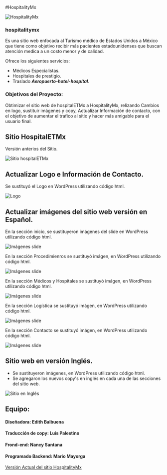 #HospitalityMx


![HospitalityMx](http://hospitalitymx.com/wp-content/themes/hospital/views/images/logo.png)

### hospitalitymx

Es una sitio web enfocada al Turismo médico de Estados Unidos a México que tiene como objetivo recibir más pacientes estadounidenses que buscan atención medica a un costo menor y de calidad.

Ofrece los siguientes servicios:
* Médicos Especialistas.
* Hospitales de prestigio.
* Traslado <strong>*Aeropuerto-hotel-hospital*</strong>.


### Objetivos del Proyecto:

Obtimizar el sitio web de hospitalETMx a HospitalityMx, relizando Cambios en logo, sustituir imágenes y copy, Actualizar Información de contacto, con el objetivo de aumentar el trafico al sitio y hacer más amigable para el usuario final.


## Sitio HospitalETMx

Versión anterios del Sitio.

![Sitio hospitalETMx](assets/images/HospitalETMx.png)

## Actualizar Logo e Información de Contacto.  

Se sustituyó el Logo en WordPress utilizando código html.

![Logo](assets/images/Logo.png)

## Actualizar imágenes del sitio web versión en Español.  

En la sección inicio, se sustituyeron imágenes del slide en WordPress utilizando código html.

![Imágenes slide](assets/images/slide.png)

En la sección Procedimienros se sustituyó imágen, en WordPress utilizando código html.

![Imágenes slide](assets/images/procedimientos.png)

En la sección Médicos y Hospitales se sustituyó imágen, en WordPress utilizando código html.

![Imágenes slide](assets/images/médicos.png)

En la sección Logística se sustituyó imágen, en WordPress utilizando código html.

![Imágenes slide](assets/images/logística.png)

En la sección Contacto se sustituyó imágen, en WordPress utilizando código html.

![Imágenes slide](assets/images/contacto.png)

## Sitio web en versión Inglés.


* Se sustituyeron imágenes, en WordPress utilizando código html.
* Se agregaron los nuevos copy's en inglés en cada una de las secciones del sitio web.


![Sitio en Inglés](assets/images/hospitalitymx.png)



## Equipo:

#### Diseñadora: Edith Balbuena
#### Traducción de copy: Luis Palestino
#### Frond-end: Nancy Santana
#### Programado Backend: Mario Mayorga



[Versión Actual del sitio HospitalityMx](http://hospitalitymx.com/)
